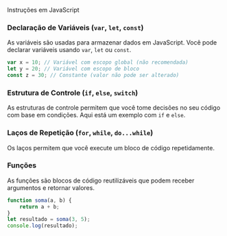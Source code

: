 
Instruções em JavaScript

### Declaração de Variáveis (`var`, `let`, `const`)
As variáveis são usadas para armazenar dados em JavaScript. Você pode declarar variáveis usando `var`, `let` ou `const`.

```js
var x = 10; // Variável com escopo global (não recomendada)
let y = 20; // Variável com escopo de bloco
const z = 30; // Constante (valor não pode ser alterado)
```

### Estrutura de Controle (`if`, `else`, `switch`)
As estruturas de controle permitem que você tome decisões no seu código com base em condições. Aqui está um exemplo com `if` e `else`.

### Laços de Repetição (`for`, `while`, `do...while`)
Os laços permitem que você execute um bloco de código repetidamente.

### Funções
As funções são blocos de código reutilizáveis que podem receber argumentos e retornar valores.

```js
function soma(a, b) {
	return a + b;
}
let resultado = soma(3, 5);
console.log(resultado);
```

